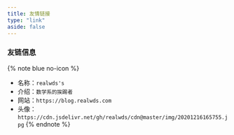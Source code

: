 ```yaml
---
title: 友情链接
type: "link"
aside: false
---
```


### 友链信息

{% note blue no-icon %}
- 名称：```realwds's```
- 介绍：```数学系的挨踢者```
- 网站：```https://blog.realwds.com```
- 头像：```https://cdn.jsdelivr.net/gh/realwds/cdn@master/img/20201216165755.jpg```
{% endnote %}